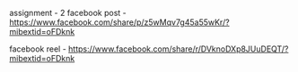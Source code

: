 assignment - 2  facebook post - https://www.facebook.com/share/p/z5wMqv7g45a55wKr/?mibextid=oFDknk

facebook reel - https://www.facebook.com/share/r/DVknoDXp8JUuDEQT/?mibextid=oFDknk
